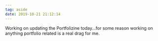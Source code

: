 ```yaml
---
tag: aside
date: 2019-10-21 21:12:14
---
```

Working on updating the Portfolizine today...for some reason working on anything portfolio related is a real drag for me. 